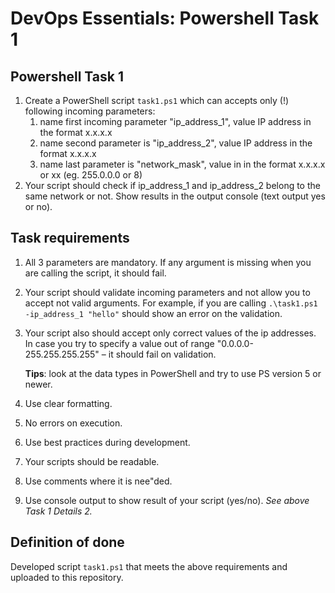 # DevOps Essentials: Powershell Task 1

## Powershell Task 1

1. Create a PowerShell script `task1.ps1` which can accepts only (!) following incoming parameters:
   1. name first incoming parameter "ip_address_1", value IP address in the format x.x.x.x
   2. name second parameter is "ip_address_2", value IP address in the format x.x.x.x
   3. name last parameter is "network_mask", value in in the format x.x.x.x or xx (eg. 255.0.0.0 or 8)
2. Your script should check if ip_address_1 and ip_address_2 belong to the same network or not. Show results in the output console (text output yes or no).

## Task requirements

1. All 3 parameters are mandatory. If any argument is missing when you are calling the script, it should
   fail.
2. Your script should validate incoming parameters and not allow you to accept not valid arguments. For example, if you are calling `.\task1.ps1 -ip_address_1 "hello"` should show an error on the validation.
3. Your script also should accept only correct values of the ip addresses. In case you try to specify a value out of range "0.0.0.0-255.255.255.255" – it should fail on validation.

   **Tips**: look at the data types in PowerShell and try to use PS version 5 or newer.

4. Use clear formatting.
5. No errors on execution.
6. Use best practices during development.
7. Your scripts should be readable.
8. Use comments where it is nee"ded.
9. Use console output to show result of your script (yes/no). _See above Task 1 Details 2._

## Definition of done

Developed script `task1.ps1` that meets the above requirements and uploaded to this repository.
